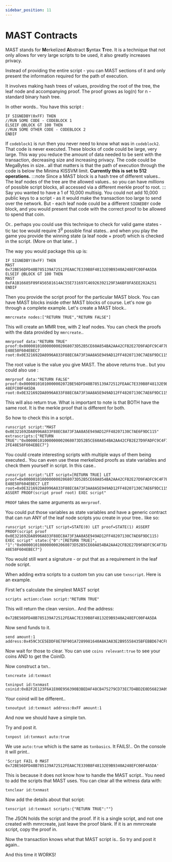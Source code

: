 ```yaml
---
sidebar_position: 11
---
```


# MAST Contracts

MAST stands for **M**erkelized **A**bstract **S**yntax **T**ree. It is a technique that not only allows for very large scripts to be used, it also greatly increases privacy. 

Instead of providing the entire script - you can MAST sections of it and only present the information required for the path of execution. 

It involves making hash trees of values, providing the root of the tree, the leaf node and accompanying proof. The proof grows as log(n) for n - standard binary hash tree.

In other words.. You have this script :

~~~~
IF SIGNEDBY(0xFF) THEN
//RUN SOME CODE - CODEBLOCK 1
ELSEIF @BLOCK GT 100 THEN
//RUN SOME OTHER CODE - CODEBLOCK 2
ENDIF
~~~~

If `codeblock1` is run then you never need to know what was in `codeblock2`. That code is never executed. These blocks of code could be large, very large. This way you reduce the amount of data needed to be sent with the transaction, decreasing size and increasing privacy. The code could be MegaBytes in size.. all that matters is that the path of execution through the code is below the Minima KISSVM limit. **Currently this is set to 512 operations.**
:::note
Since a MAST block is a hash tree of different values.. The leaf nodes of the tree are the allowed values.. so you can have *millions* of possible script blocks, all accessed via a different merkle proof to root. 
:::
Say you wanted to have a 1 of 10,000 multisig. You could not add 10,000 public keys to a script - as it would make the transaction too large to send over the network. But - each leaf node could be a different `SIGNEDBY` code block, and you would present that code with the correct proof to be allowed to spend that coin. 

Or.. perhaps you could use this technique to check for valid game states - tic tac toe would require 3<sup>9</sup> possible final states.. and when you play the game you provide the winning state (a leaf node + proof) which is checked in the script. (More on that later.. )

The way you would package this up is:

~~~~
IF SIGNEDBY(0xFF) THEN
MAST 0x72BE56DFD48B785139A72512FEAAC7E339B8F48132E9B9340A248EFC00F4A5DA
ELSEIF @BLOCK GT 100 THEN
MAST 0xFA1B16685F09FA56581614AC55E731697C46926392129F3A6BF8FA5EE202A251
ENDIF
~~~~

Then you provide the script proof for the particular MAST block. You can have MAST blocks inside other MAST blocks of course.
Let's now go through a complete example. Let's create a MAST block..

~~~~
mmrcreate nodes:["RETURN TRUE","RETURN FALSE"]
~~~~

This will create an MMR tree, with 2 leaf nodes. You can check the proofs with the data provided by `mmrcreate`..

~~~~
mmrproof data:"RETURN TRUE" proof:0x00000101000000002068073D52B5CE60A854BA2AA42CFB2E27D9FADFC9C4F7EA52F E48E58F604EBEC7 root:0x0E321692DA8996A833F88EC8A73F3AA8A5E949AD12FF48207130C7AE6F9DC115
~~~~

The root value is the value you give MAST. The above returns true.. but you could also use :

~~~~
mmrproof data:"RETURN FALSE" proof:0x00000101010000002072BE56DFD48B785139A72512FEAAC7E339B8F48132E9B9340A2 48EFC00F4A5DA root:0x0E321692DA8996A833F88EC8A73F3AA8A5E949AD12FF48207130C7AE6F9DC115
~~~~

This will also return true. What is important to note is that BOTH have the same root. It is the merkle proof that is different for both.

So how to check this in a script..

~~~~
runscript script:"MAST 0x0E321692DA8996A833F88EC8A73F3AA8A5E949AD12FF48207130C7AE6F9DC115" extrascripts:{"RETURN TRUE":"0x00000101000000002068073D52B5CE60A854BA2AA42CFB2E27D9FADFC9C4F7EA5 2FE48E58F604EBEC7"}
~~~~

You could create interesting scripts with multiple ways of them being executed.. You can even use these merkelized proofs as state variables and check them yourself in script.
In this case..

~~~~
runscript script:"LET script=[RETURN TRUE] LET proof=0x00000101000000002068073D52B5CE60A854BA2AA42CFB2E27D9FADFC9C4F7EA52F E48E58F604EBEC7 LET root=0x0E321692DA8996A833F88EC8A73F3AA8A5E949AD12FF48207130C7AE6F9DC115 ASSERT PROOF(script proof root) EXEC script"
~~~~

`PROOF` takes the same arguments as `mmrproof`. 

You could put those variables as state variables and have a generic contract that can run ANY of the leaf node scripts you create in your tree.. like so:

~~~~
runscript script:"LET script=STATE(0) LET proof=STATE(1) ASSERT PROOF(script proof 0x0E321692DA8996A833F88EC8A73F3AA8A5E949AD12FF48207130C7AE6F9DC115) EXEC script" state:{"0":"[RETURN TRUE]",  "1":"0x00000101000000002068073D52B5CE60A854BA2AA42CFB2E27D9FADFC9C4F7EA52FE 48E58F604EBEC7"}
~~~~

You would still want a signature - or put that as a requirement in the leaf node script.

When adding extra scripts to a custom txn you can use `txnscript`. Here is an example.

First let's calculate the simplest MAST script

~~~~
scripts action:clean script:"RETURN TRUE"
~~~~

This will return the clean version.. And the address: 

~~~~
0x72BE56DFD48B785139A72512FEAAC7E339B8F48132E9B9340A248EFC00F4A5DA
~~~~

Now send funds to it.

~~~~
send amount:1 address:0x459C3CE5EDDF8E78F901A7289981640A8A3A83E2B95558435BFEBBD674CF8D50
~~~~

Now wait for those to clear. You can use `coins relevant:true` to see your coins AND to get the CoinID.

Now construct a txn..

~~~~
txncreate id:txnmast
~~~~

~~~~
txninput id:txnmast coinid:0xB2F2E123F6A1E00E956390B3BEDAF48CB475279CD73EC7D4BD2E0D56823A09A3
~~~~

Your coinid will be different.. 

~~~~
txnoutput id:txnmast address:0xFF amount:1
~~~~

And now we should have a simple txn.

Try and post it.

~~~~
txnpost id:txnmast auto:true
~~~~

We use `auto:true` which is the same as `txnbasics`.
It FAILS!.. On the console it will print..

~~~~
'Script FAIL 0 MAST 0x72BE56DFD48B785139A72512FEAAC7E339B8F48132E9B9340A248EFC00F4A5DA'
~~~~

This is because it does not know how to handle the MAST script.. You need to add the scripts that MAST uses. You can clear all the witness data with:

~~~~
txnclear id:txnmast
~~~~

Now add the details about that script:

~~~~
txnscript id:txnmast scripts:{"RETURN TRUE":""}
~~~~

The JSON holds the script and the proof. If it is a single script, and not one created with mmrcreate, just leave the proof blank. If it is an mmrcreate script, copy the proof in.

Now the transaction knows what that MAST script is.. So try and post it again..

And this time it WORKS!
